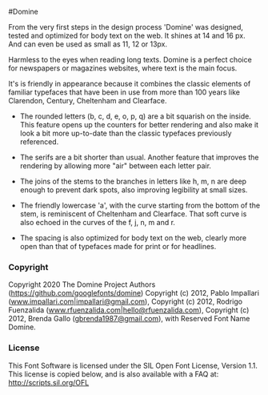 #Domine

From the very first steps in the design process 'Domine' was designed, tested and optimized for body text on the web.
It shines at 14 and 16 px. And can even be used as small as 11, 12 or 13px.

Harmless to the eyes when reading long texts.
Domine is a perfect choice for newspapers or magazines websites, where text is the main focus.

It's is friendly in appearance because it combines the classic elements of familiar typefaces that have been in use from more than 100 years like Clarendon, Century, Cheltenham and Clearface.

- The rounded letters (b, c, d, e, o, p, q) are a bit squarish on the inside. This feature opens up the counters for better rendering and also make it look a bit more up-to-date than the classic typefaces previously referenced.

- The serifs are a bit shorter than usual. Another feature that improves the rendering by allowing more "air" between each letter pair.

- The joins of the stems to the branches in letters like h, m, n are deep enough to prevent dark spots, also improving legibility at small sizes.

- The friendly lowercase 'a', with the curve starting from the bottom of the stem, is reminiscent of Cheltenham and Clearface. That soft curve is also echoed in the curves of the f, j, n, m and r.

- The spacing is also optimized for body text on the web, clearly more open than that of typefaces made for print or for headlines.


### Copyright

Copyright 2020 The Domine Project Authors (https://github.com/googlefonts/domine)
Copyright (c) 2012, Pablo Impallari (www.impallari.com|impallari@gmail.com),
Copyright (c) 2012, Rodrigo Fuenzalida (www.rfuenzalida.com|hello@rfuenzalida.com),
Copyright (c) 2012, Brenda Gallo (gbrenda1987@gmail.com), with Reserved Font Name Domine.

### License

This Font Software is licensed under the SIL Open Font License, Version 1.1.
This license is copied below, and is also available with a FAQ at:
http://scripts.sil.org/OFL




